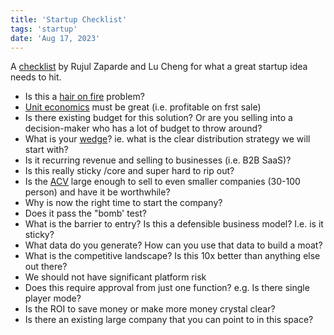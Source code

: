 ```yaml
---
title: 'Startup Checklist'
tags: 'startup'
date: 'Aug 17, 2023'
---
```


A [checklist](https://twitter.com/lennysan/status/1691918945522204680?s=20) by Rujul Zaparde and Lu Cheng for what a great startup idea needs to hit.

- Is this a [hair on fire](https://www.ycombinator.com/blog/the-real-product-market-fit/) problem?
- [Unit economics](https://www.paddle.com/resources/unit-economics) must be great (i.e. profitable on frst sale)
- Is there existing budget for this solution? Or are you selling into a decision-maker who has a lot of budget to throw around?
- What is your [wedge](https://www.lennysnewsletter.com/p/wedge)? ie. what is the clear distribution strategy we will start with?
- Is it recurring revenue and selling to businesses (i.e. B2B SaaS)?
- Is this really sticky /core and super hard to rip out?
- Is the [ACV](https://visible.vc/blog/annual-contract-value/) large enough to sell to even smaller companies (30-100 person) and have it be worthwhile?
- Why is now the right time to start the company?
- Does it pass the "bomb' test?
- What is the barrier to entry? Is this a defensible business model? I.e. is it sticky?
- What data do you generate? How can you use that data to build a moat?
- What is the competitive landscape? Is this 10x better than anything else out there?
- We should not have significant platform risk
- Does this require approval from just one function? e.g. Is there single player mode?
- Is the ROI to save money or make more money crystal clear?
- Is there an existing large company that you can point to in this space?
